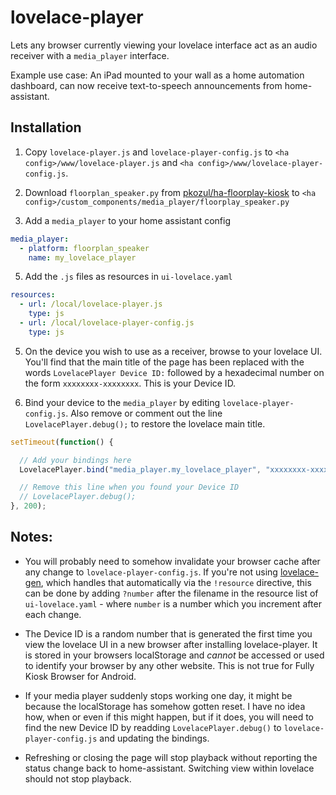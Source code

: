 # lovelace-player

Lets any browser currently viewing your lovelace interface act as an audio
receiver with a `media_player` interface.

Example use case: An iPad mounted to your wall as a home automation dashboard,
can now receive text-to-speech announcements from home-assistant.

## Installation

1. Copy `lovelace-player.js` and `lovelace-player-config.js` to
   `<ha config>/www/lovelace-player.js` and
   `<ha config>/www/lovelace-player-config.js`.

3. Download `floorplan_speaker.py` from
   [pkozul/ha-floorplay-kiosk](https://github.com/pkozul/ha-floorplan-kiosk) to
   `<ha config>/custom_components/media_player/floorplay_speaker.py`

4. Add a `media_player` to your home assistant config

```yaml
media_player:
  - platform: floorplan_speaker
    name: my_lovelace_player
```

5. Add the `.js` files as resources in `ui-lovelace.yaml`

```yaml
resources:
  - url: /local/lovelace-player.js
    type: js
  - url: /local/lovelace-player-config.js
    type: js
```

5. On the device you wish to use as a receiver, browse to your lovelace UI.
   You'll find that the main title of the page has been replaced with the words
   `LovelacePlayer Device ID:` followed by a hexadecimal number on the form
   `xxxxxxxx-xxxxxxxx`. This is your Device ID.

6. Bind your device to the `media_player` by editing
   `lovelace-player-config.js`. Also remove or comment out the line
   `LovelacePlayer.debug();` to restore the lovelace main title.

```js
setTimeout(function() {

  // Add your bindings here
  LovelacePlayer.bind("media_player.my_lovelace_player", "xxxxxxxx-xxxxxxxx");

  // Remove this line when you found your Device ID
  // LovelacePlayer.debug();
}, 200);
```

## Notes:

- You will probably need to somehow invalidate your browser cache after any
  change to `lovelace-player-config.js`. If you're not using
  [lovelace-gen](http://github.com/thomasloven/homeassistant-lovelace-gen),
  which handles that automatically via the `!resource` directive, this can be
  done by adding `?number` after the filename in the resource list of
  `ui-lovelace.yaml` - where `number` is a number which you increment after
  each change.

- The Device ID is a random number that is generated the first time you view
  the lovelace UI in a new browser after installing lovelace-player. It is
  stored in your browsers localStorage and *cannot* be accessed or used to
  identify your browser by any other website. This is not true for Fully Kiosk
  Browser for Android.

- If your media player suddenly stops working one day, it might be because the
  localStorage has somehow gotten reset. I have no idea how, when or even if
  this might happen, but if it does, you will need to find the new Device ID by
  readding `LovelacePlayer.debug()` to `lovelace-player-config.js` and
  updating the bindings.

- Refreshing or closing the page will stop playback without reporting the
  status change back to home-assistant. Switching view within lovelace should
  not stop playback.
